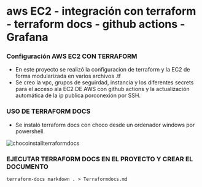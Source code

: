 # aws EC2 - integración con terraform - terraform docs - github actions - Grafana

### Configuración AWS EC2 CON TERRAFORM 

- En este proyecto se realizó la configuracion de terraform y la EC2 de forma modularizada en varios archivos .tf
- Se creo la vpc, grupos de seguirdad, instancia y los diferentes secrets para el acceso ala EC2 DE AWS con github actions y la actualización automática de la ip publica porconexión por SSH.


### USO DE TERRAFORM DOCS
- Se instaló terraform docs con choco desde un ordenador windows por powershell.

![chocoinstallterraformdocs](https://github.com/GuidoSantiagoReta/prueba-ami/assets/46303885/10db1b23-8728-477b-ae94-a9daa4813d86)


### EJECUTAR TERRAFORM DOCS EN EL PROYECTO Y CREAR EL DOCUMENTO

```
terraform-docs markdown . > Terraformdocs.md

```
